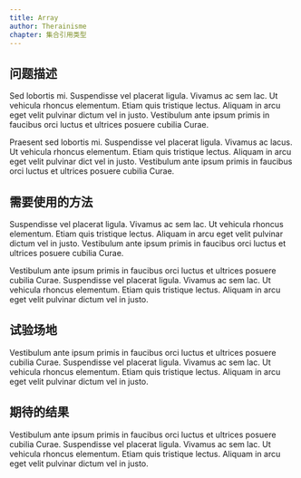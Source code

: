 ```yaml
---
title: Array
author: Therainisme
chapter: 集合引用类型
---
```


## 问题描述

Sed lobortis mi. Suspendisse vel placerat ligula. Vivamus ac sem lac. Ut vehicula rhoncus elementum. Etiam quis tristique lectus. Aliquam in arcu eget velit pulvinar dictum vel in justo. Vestibulum ante ipsum primis in faucibus orci luctus et ultrices posuere cubilia Curae.

Praesent sed lobortis mi. Suspendisse vel placerat ligula. Vivamus ac lacus. Ut vehicula rhoncus elementum. Etiam quis tristique lectus. Aliquam in arcu eget velit pulvinar dict vel in justo. Vestibulum ante ipsum primis in faucibus orci luctus et ultrices posuere cubilia Curae.

## 需要使用的方法

Suspendisse vel placerat ligula. Vivamus ac sem lac. Ut vehicula rhoncus elementum. Etiam quis tristique lectus. Aliquam in arcu eget velit pulvinar dictum vel in justo. Vestibulum ante ipsum primis in faucibus orci luctus et ultrices posuere cubilia Curae.

Vestibulum ante ipsum primis in faucibus orci luctus et ultrices posuere cubilia Curae. Suspendisse vel placerat ligula. Vivamus ac sem lac. Ut vehicula rhoncus elementum. Etiam quis tristique lectus. Aliquam in arcu eget velit pulvinar dictum vel in justo.

## 试验场地

Vestibulum ante ipsum primis in faucibus orci luctus et ultrices posuere cubilia Curae. Suspendisse vel placerat ligula. Vivamus ac sem lac. Ut vehicula rhoncus elementum. Etiam quis tristique lectus. Aliquam in arcu eget velit pulvinar dictum vel in justo.

## 期待的结果

Vestibulum ante ipsum primis in faucibus orci luctus et ultrices posuere cubilia Curae. Suspendisse vel placerat ligula. Vivamus ac sem lac. Ut vehicula rhoncus elementum. Etiam quis tristique lectus. Aliquam in arcu eget velit pulvinar dictum vel in justo.

<script test>
    console.log("helloWord!");
</script>